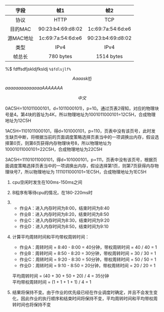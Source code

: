 



|字段|帧1|帧2|
|:-:|:-:|:-:|
|协议|HTTP|TCP|
|目的MAC|90:23:b4:69:d8:02 |1c:69:7a:54:6d:e6|
|源MAC地址|1c:69:7a:54:6d:e6 |90:23:b4:69:d8:02|
|类型|IPv4|IPv4|
|帧总长 |780 bytes|1514 bytes|

%$ fdffsdfjskldjfksldj
`%$fdlsjlf%`

$$
Aaaasklfj
$$

$aaaaaaaaaaaaaaAAAAAAA$








$$
中文
$$





0AC5H=101011000101，d=1011000101)，p=10。通过页表2得知，对应的物理块号是4。第4块的首址为4K，所以物理地址为1001011000101=12C5H，合成物理地址为12C5H

1AC5H=1101011000101，得d=101000101，p=110，页表中没有该页号，此时发生缺页中断，将根据当前的页面调度策略选择页表当中的一项调换出内存，假设选择第0页，则第6页获得内存物理块号8，所以物理地址为10001011000101=22C5H，合成物理地址为22C5H

3AC5H=11101011000101，得d=101000101，p=111，页表中没有该页号，根据页面调度策略选择页表当中的一项调换出内存，假设选择第1页，则第7页获得内存物理块号7，所以物理地址为 1111011000101=1EC5H，合成物理地址为1EC5H



1. cpu空闲时发生在100ms-150ms之间
2. B程序有等待cpu的情况，在180-220ms时


1. 
    - 作业A：进入内存时间为8:00，结束时间为8:40
    - 作业B：进入内存时间为8:20，结束时间为8:50
    - 作业C：进入内存时间为8:30，结束时间为9:20
    - 作业D：进入内存时间为8:50，结束时间为9:10
2. 计算平均周转时间和平均带权周转时间：
    - 作业A：周转时间 = 8:40 - 8:00 = 40分钟，带权周转时间 = 40 / 40 = 1
    - 作业B：周转时间 = 8:50 - 8:20 = 30分钟，带权周转时间 = 30 / 30 = 1
    - 作业C：周转时间 = 9:20 - 8:30 = 50分钟，带权周转时间 = 50 / 50 = 1
    - 作业D：周转时间 = 9:10 - 8:50 = 20分钟，带权周转时间 = 20 / 20 = 1
    
    平均周转时间 = (40 + 30 + 50 + 20) / 4 = 35分钟  
    平均带权周转时间 = (1 + 1 + 1 + 1) / 4 = 1
3. 结果将保持不变。由于作业的优先级已经在作业调度时确定，并且不会发生变化，因此作业的执行顺序和结束时间将保持不变，平均周转时间和平均带权周转时间也将保持不变







